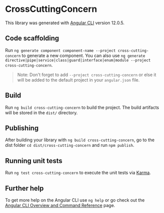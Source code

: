 # CrossCuttingConcern

This library was generated with [Angular CLI](https://github.com/angular/angular-cli) version 12.0.5.

## Code scaffolding

Run `ng generate component component-name --project cross-cutting-concern` to generate a new component. You can also use `ng generate directive|pipe|service|class|guard|interface|enum|module --project cross-cutting-concern`.
> Note: Don't forget to add `--project cross-cutting-concern` or else it will be added to the default project in your `angular.json` file. 

## Build

Run `ng build cross-cutting-concern` to build the project. The build artifacts will be stored in the `dist/` directory.

## Publishing

After building your library with `ng build cross-cutting-concern`, go to the dist folder `cd dist/cross-cutting-concern` and run `npm publish`.

## Running unit tests

Run `ng test cross-cutting-concern` to execute the unit tests via [Karma](https://karma-runner.github.io).

## Further help

To get more help on the Angular CLI use `ng help` or go check out the [Angular CLI Overview and Command Reference](https://angular.io/cli) page.
